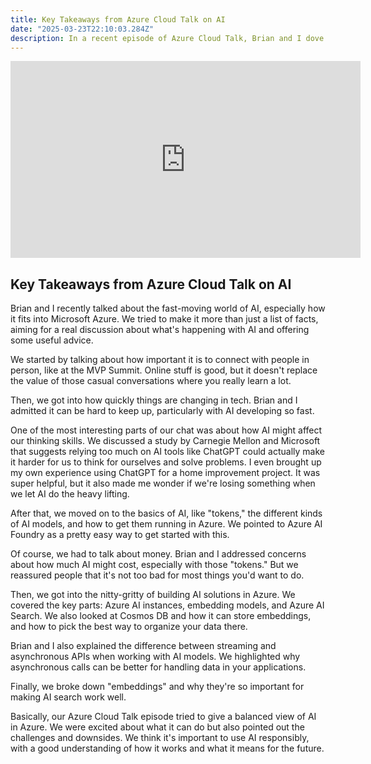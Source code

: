 ```yaml
---
title: Key Takeaways from Azure Cloud Talk on AI
date: "2025-03-23T22:10:03.284Z"
description: In a recent episode of Azure Cloud Talk, Brian and I dove headfirst into the dynamic and rapidly evolving world of AI, with a particular focus on its place within the Microsoft Azure ecosystem.
---
```


<iframe width="560" height="315" src="https://www.youtube.com/embed/1jNcssZLwUI?si=8DEnU9j94byBu-S5" title="YouTube video player" frameborder="0" allow="accelerometer; autoplay; clipboard-write; encrypted-media; gyroscope; picture-in-picture; web-share" referrerpolicy="strict-origin-when-cross-origin" allowfullscreen></iframe>

## Key Takeaways from Azure Cloud Talk on AI

Brian and I recently talked about the fast-moving world of AI, especially how it fits into Microsoft Azure. We tried to make it more than just a list of facts, aiming for a real discussion about what's happening with AI and offering some useful advice.

We started by talking about how important it is to connect with people in person, like at the MVP Summit. Online stuff is good, but it doesn't replace the value of those casual conversations where you really learn a lot.

Then, we got into how quickly things are changing in tech. Brian and I admitted it can be hard to keep up, particularly with AI developing so fast.

One of the most interesting parts of our chat was about how AI might affect our thinking skills. We discussed a study by Carnegie Mellon and Microsoft that suggests relying too much on AI tools like ChatGPT could actually make it harder for us to think for ourselves and solve problems. I even brought up my own experience using ChatGPT for a home improvement project. It was super helpful, but it also made me wonder if we're losing something when we let AI do the heavy lifting.

After that, we moved on to the basics of AI, like "tokens," the different kinds of AI models, and how to get them running in Azure. We pointed to Azure AI Foundry as a pretty easy way to get started with this.

Of course, we had to talk about money. Brian and I addressed concerns about how much AI might cost, especially with those "tokens." But we reassured people that it's not too bad for most things you'd want to do.

Then, we got into the nitty-gritty of building AI solutions in Azure. We covered the key parts: Azure AI instances, embedding models, and Azure AI Search. We also looked at Cosmos DB and how it can store embeddings, and how to pick the best way to organize your data there.

Brian and I also explained the difference between streaming and asynchronous APIs when working with AI models. We highlighted why asynchronous calls can be better for handling data in your applications.

Finally, we broke down "embeddings" and why they're so important for making AI search work well.

Basically, our Azure Cloud Talk episode tried to give a balanced view of AI in Azure. We were excited about what it can do but also pointed out the challenges and downsides. We think it's important to use AI responsibly, with a good understanding of how it works and what it means for the future.
